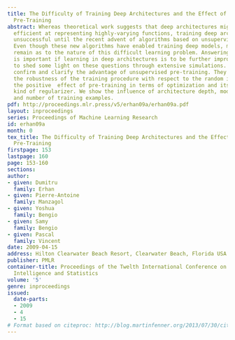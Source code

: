 ```yaml
---
title: The Difficulty of Training Deep Architectures and the Effect of Unsupervised
  Pre-Training
abstract: Whereas theoretical work suggests that deep architectures might be more
  efficient at representing highly-varying functions, training deep architectures  was
  unsuccessful until the recent advent of algorithms based on unsupervised pretraining.
  Even though these new algorithms have enabled training deep models, many questions
  remain as to the nature of this difficult learning problem. Answering these questions
  is important if learning in deep architectures is to be further improved. We attempt
  to shed some light on these questions through extensive simulations. The experiments
  confirm and clarify the advantage of unsupervised pre-training. They demonstrate
  the robustness of the training procedure with respect to the random initialization,
  the positive  effect of pre-training in terms of optimization and its role as a
  kind of regularizer. We show the influence of architecture depth, model capacity,
  and number of training examples.
pdf: http://proceedings.mlr.press/v5/erhan09a/erhan09a.pdf
layout: inproceedings
series: Proceedings of Machine Learning Research
id: erhan09a
month: 0
tex_title: The Difficulty of Training Deep Architectures and the Effect of Unsupervised
  Pre-Training
firstpage: 153
lastpage: 160
page: 153-160
sections: 
author:
- given: Dumitru
  family: Erhan
- given: Pierre-Antoine
  family: Manzagol
- given: Yoshua
  family: Bengio
- given: Samy
  family: Bengio
- given: Pascal
  family: Vincent
date: 2009-04-15
address: Hilton Clearwater Beach Resort, Clearwater Beach, Florida USA
publisher: PMLR
container-title: Proceedings of the Twelth International Conference on Artificial
  Intelligence and Statistics
volume: '5'
genre: inproceedings
issued:
  date-parts:
  - 2009
  - 4
  - 15
# Format based on citeproc: http://blog.martinfenner.org/2013/07/30/citeproc-yaml-for-bibliographies/
---
```

